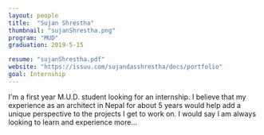 ```yaml
---
layout: people
title:  "Sujan Shrestha"
thumbnail: "sujanShrestha.png"
program: "MUD"
graduation: 2019-5-15

resume: "sujanShrestha.pdf"
website: "https://issuu.com/sujandasshrestha/docs/portfolio"
goal: Internship
---
```


I'm a first year M.U.D. student looking for an internship. I believe that my experience as an architect in Nepal for about 5 years would help add a unique perspective to the projects I get to work on. I would say I am always looking to learn and experience more...